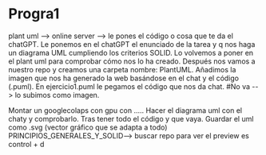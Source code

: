 # Progra1

plant uml --> online server --> le pones el código o cosa que te da el chatGPT. 
Le ponemos en el chatGPT el enunciado de la tarea y q nos haga un diagrama UML cumpliendo los criterios SOLID. 
Lo volvemos a poner en el plant uml para comprobar cómo nos lo ha creado. 
Después nos vamos a nuestro repo y creamos una carpeta nombre: PlantUML. Añadimos la imagen que nos ha generado la web basándose en el chat y el código (.puml). En ejercicio1.puml le pegamos el código que nos da chat. 
#No va --> lo subimos como imagen. 

Montar un googlecolaps con gpu con .....
Hacer el diagrama uml con el chaty y comprobarlo. Tras tener todo el código y que vaya. Guardar el uml como .svg (vector gráfico que se adapta a todo)
PRINCIPIOS_GENERALES_Y_SOLID--> buscar repo
para ver el preview es control + d